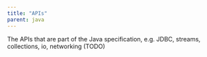 ```yaml
---
title: "APIs"
parent: java
---
```


The APIs that are part of the Java specification, e.g. JDBC, streams, collections, io, networking (TODO)
